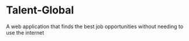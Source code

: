# Talent-Global
A web application that finds the best job opportunities without needing to use the internet
